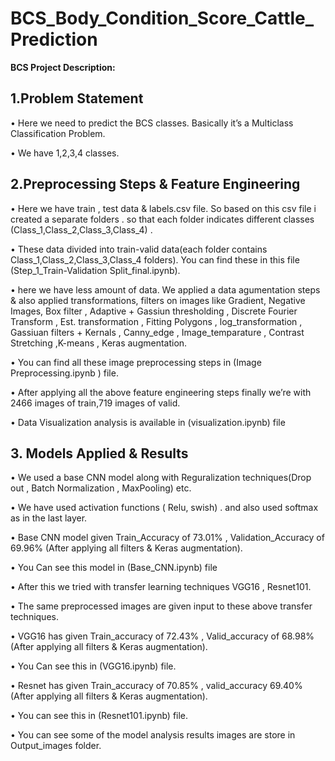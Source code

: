 # BCS_Body_Condition_Score_Cattle_Prediction

**BCS Project Description:**

## 1.Problem Statement

•	Here we need to predict the BCS classes. Basically it’s a Multiclass Classification Problem.

•	We have 1,2,3,4 classes.



## 2.Preprocessing Steps & Feature Engineering

•	Here we have train , test data & labels.csv file. So based on this csv file i created  a separate folders . so that each folder indicates different classes (Class_1,Class_2,Class_3,Class_4) .


•	These data divided into train-valid data(each folder contains Class_1,Class_2,Class_3,Class_4 folders). You can find these in this file (Step_1_Train-Validation Split_final.ipynb).


•	here we have less amount of data. We applied a data agumentation steps & also applied transformations, filters on images like Gradient, Negative Images, Box filter , Adaptive + Gassiun thresholding , Discrete Fourier Transform , Est. transformation , Fitting Polygons , log_transformation , Gassiuan filters + Kernals , Canny_edge , Image_temparature , Contrast Stretching ,K-means , Keras augmentation. 


•	You can find all these image preprocessing steps in (Image Preprocessing.ipynb ) file.

•	After applying all the above feature engineering steps finally we’re with 2466 images of train,719 images of valid. 

•	Data Visualization analysis is available in (visualization.ipynb) file


## 3. Models Applied & Results 

•	We used a base CNN model along with Reguralization techniques(Drop out , Batch Normalization , MaxPooling) etc.

•	We have used activation functions ( Relu, swish) . and also used softmax as in the last layer.

•	Base CNN model given Train_Accuracy of 73.01% , Validation_Accuracy of 69.96% (After applying all filters & Keras augmentation). 

•	You Can see this model in (Base_CNN.ipynb) file

•	After this we tried with transfer learning techniques VGG16 , Resnet101.

•	The same preprocessed images  are given input to these above transfer techniques.

•	VGG16 has given Train_accuracy of  72.43% , Valid_accuracy of 68.98% (After applying all filters & Keras augmentation).

•	You Can see this in (VGG16.ipynb) file.

•	Resnet has given Train_accuracy of 70.85% , valid_accuracy 69.40% (After applying all filters & Keras augmentation).

•	You can see this in (Resnet101.ipynb) file.

•	You can see some of the model analysis results images are store in Output_images folder. 


